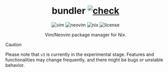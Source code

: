 <div align="center">
  <h1>bundler
  <a href="https://github.com/ttak0422/bundler/actions/workflows/check.yml"><img alt="check" src="https://github.com/ttak0422/bundler/actions/workflows/check.yml/badge.svg"></a>
  </h1>
  <img alt="vim" src="https://img.shields.io/badge/Vim-019733.svg?&style=for-the-badge&logo=Vim&logoColor=white">
  <img alt="neovim" src="https://img.shields.io/badge/NeoVim-57A143.svg?&style=for-the-badge&logo=neovim&logoColor=white">
  <img alt="nix" src="https://img.shields.io/badge/nix-5277C3.svg?&style=for-the-badge&logo=NixOS&logoColor=white">
  <img alt="license" src="https://img.shields.io/github/license/ttak0422/bundler?style=for-the-badge">
  <p>Vim/Neovim package manager for Nix.</p>
</div>

> [!CAUTION]
> Please note that `v3` is currently in the experimental stage. Features and functionalities may change frequently, and there might be bugs or unstable behavior.

